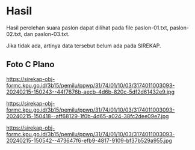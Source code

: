 # Hasil

Hasil perolehan suara paslon dapat dilihat pada file paslon-01.txt, paslon-02.txt, dan paslon-03.txt.

Jika tidak ada, artinya data tersebut belum ada pada SIREKAP.

## Foto C Plano

https://sirekap-obj-formc.kpu.go.id/3b15/pemilu/ppwp/31/74/01/10/03/3174011003093-20240215-150243--44f7676b-aecb-4d6b-820c-5df2d61432e9.jpg

https://sirekap-obj-formc.kpu.go.id/3b15/pemilu/ppwp/31/74/01/10/03/3174011003093-20240215-150418--aff68129-1f0b-4d65-a024-38fc2dee09e7.jpg

https://sirekap-obj-formc.kpu.go.id/3b15/pemilu/ppwp/31/74/01/10/03/3174011003093-20240215-150542--473647f6-efb9-4817-9109-bf37b529a955.jpg
